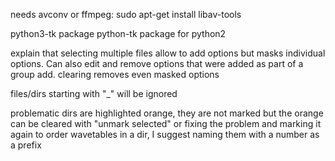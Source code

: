 needs avconv or ffmpeg:
sudo apt-get install libav-tools

python3-tk package
python-tk package for python2

explain that selecting multiple files allow to add options but masks individual options. Can also edit and remove options that were added as part of a group add.
clearing removes even masked options

files/dirs starting with "_" will be ignored

problematic dirs are highlighted orange, they are not marked but the orange can be cleared with "unmark selected" or fixing the problem and marking it again
to order wavetables in a dir, I suggest naming them with a number as a prefix